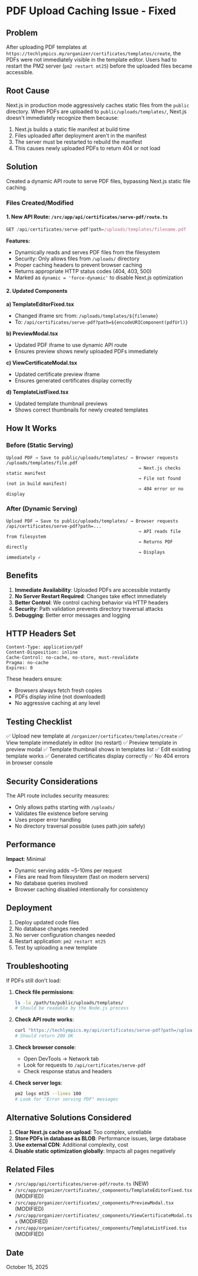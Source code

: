 # PDF Upload Caching Issue - Fixed

## Problem
After uploading PDF templates at `https://techlympics.my/organizer/certificates/templates/create`, the PDFs were not immediately visible in the template editor. Users had to restart the PM2 server (`pm2 restart mt25`) before the uploaded files became accessible.

## Root Cause
Next.js in production mode aggressively caches static files from the `public` directory. When PDFs are uploaded to `public/uploads/templates/`, Next.js doesn't immediately recognize them because:

1. Next.js builds a static file manifest at build time
2. Files uploaded after deployment aren't in the manifest
3. The server must be restarted to rebuild the manifest
4. This causes newly uploaded PDFs to return 404 or not load

## Solution
Created a dynamic API route to serve PDF files, bypassing Next.js static file caching.

### Files Created/Modified

#### 1. New API Route: `/src/app/api/certificates/serve-pdf/route.ts`
```typescript
GET /api/certificates/serve-pdf?path=/uploads/templates/filename.pdf
```

**Features:**
- Dynamically reads and serves PDF files from the filesystem
- Security: Only allows files from `/uploads/` directory
- Proper caching headers to prevent browser caching
- Returns appropriate HTTP status codes (404, 403, 500)
- Marked as `dynamic = 'force-dynamic'` to disable Next.js optimization

#### 2. Updated Components

**a) TemplateEditorFixed.tsx**
- Changed iframe src from: `/uploads/templates/${filename}`
- To: `/api/certificates/serve-pdf?path=${encodeURIComponent(pdfUrl)}`

**b) PreviewModal.tsx**
- Updated PDF iframe to use dynamic API route
- Ensures preview shows newly uploaded PDFs immediately

**c) ViewCertificateModal.tsx**
- Updated certificate preview iframe
- Ensures generated certificates display correctly

**d) TemplateListFixed.tsx**
- Updated template thumbnail previews
- Shows correct thumbnails for newly created templates

## How It Works

### Before (Static Serving)
```
Upload PDF → Save to public/uploads/templates/ → Browser requests /uploads/templates/file.pdf
                                                  → Next.js checks static manifest
                                                  → File not found (not in build manifest)
                                                  → 404 error or no display
```

### After (Dynamic Serving)
```
Upload PDF → Save to public/uploads/templates/ → Browser requests /api/certificates/serve-pdf?path=...
                                                  → API reads file from filesystem
                                                  → Returns PDF directly
                                                  → Displays immediately ✓
```

## Benefits

1. **Immediate Availability**: Uploaded PDFs are accessible instantly
2. **No Server Restart Required**: Changes take effect immediately
3. **Better Control**: We control caching behavior via HTTP headers
4. **Security**: Path validation prevents directory traversal attacks
5. **Debugging**: Better error messages and logging

## HTTP Headers Set

```http
Content-Type: application/pdf
Content-Disposition: inline
Cache-Control: no-cache, no-store, must-revalidate
Pragma: no-cache
Expires: 0
```

These headers ensure:
- Browsers always fetch fresh copies
- PDFs display inline (not downloaded)
- No aggressive caching at any level

## Testing Checklist

✅ Upload new template at `/organizer/certificates/templates/create`
✅ View template immediately in editor (no restart)
✅ Preview template in preview modal
✅ Template thumbnail shows in templates list
✅ Edit existing template works
✅ Generated certificates display correctly
✅ No 404 errors in browser console

## Security Considerations

The API route includes security measures:
- Only allows paths starting with `/uploads/`
- Validates file existence before serving
- Uses proper error handling
- No directory traversal possible (uses path.join safely)

## Performance

**Impact**: Minimal
- Dynamic serving adds ~5-10ms per request
- Files are read from filesystem (fast on modern servers)
- No database queries involved
- Browser caching disabled intentionally for consistency

## Deployment

1. Deploy updated code files
2. No database changes needed
3. No server configuration changes needed
4. Restart application: `pm2 restart mt25`
5. Test by uploading a new template

## Troubleshooting

If PDFs still don't load:

1. **Check file permissions**:
   ```bash
   ls -la /path/to/public/uploads/templates/
   # Should be readable by the Node.js process
   ```

2. **Check API route works**:
   ```bash
   curl "https://techlympics.my/api/certificates/serve-pdf?path=/uploads/templates/your-file.pdf" -I
   # Should return 200 OK
   ```

3. **Check browser console**:
   - Open DevTools → Network tab
   - Look for requests to `/api/certificates/serve-pdf`
   - Check response status and headers

4. **Check server logs**:
   ```bash
   pm2 logs mt25 --lines 100
   # Look for "Error serving PDF" messages
   ```

## Alternative Solutions Considered

1. **Clear Next.js cache on upload**: Too complex, unreliable
2. **Store PDFs in database as BLOB**: Performance issues, large database
3. **Use external CDN**: Additional complexity, cost
4. **Disable static optimization globally**: Impacts all pages negatively

## Related Files

- `/src/app/api/certificates/serve-pdf/route.ts` (NEW)
- `/src/app/organizer/certificates/_components/TemplateEditorFixed.tsx` (MODIFIED)
- `/src/app/organizer/certificates/_components/PreviewModal.tsx` (MODIFIED)
- `/src/app/organizer/certificates/_components/ViewCertificateModal.tsx` (MODIFIED)
- `/src/app/organizer/certificates/_components/TemplateListFixed.tsx` (MODIFIED)

## Date
October 15, 2025
